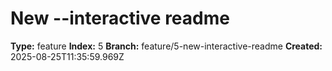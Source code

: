 # New --interactive readme

**Type:** feature
**Index:** 5
**Branch:** feature/5-new-interactive-readme
**Created:** 2025-08-25T11:35:59.969Z
